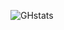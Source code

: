 ![GHstats](https://github-readme-stats.vercel.app/api?username=ToKuOFFI&show_icons=true#gh-dark-mode-only)
